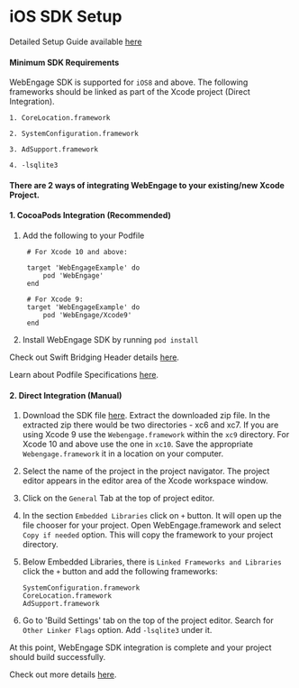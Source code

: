 # iOS SDK Setup #

Detailed Setup Guide available [here](https://docs.webengage.com/docs/ios-getting-started)

#### Minimum SDK Requirements ####

WebEngage SDK is supported for `iOS8` and above. The following frameworks should be linked as part of the Xcode project (Direct Integration).

    1. CoreLocation.framework

    2. SystemConfiguration.framework

    3. AdSupport.framework

    4. -lsqlite3

#### There are 2 ways of integrating WebEngage to your existing/new Xcode Project.

#### 1. CocoaPods Integration (Recommended)

  1. Add the following to your Podfile

          # For Xcode 10 and above:

          target 'WebEngageExample' do
              pod 'WebEngage'
          end

          # For Xcode 9:
          target 'WebEngageExample' do
              pod 'WebEngage/Xcode9'
          end

2. Install WebEngage SDK by running `pod install`


Check out Swift Bridging Header details [here](https://docs.webengage.com/docs/ios-getting-started#section-4-support-for-swift).

Learn about Podfile Specifications [here](https://guides.cocoapods.org/using/the-podfile.html).

#### 2. Direct Integration (Manual) ####

1. Download the SDK file [here](https://s3-us-west-2.amazonaws.com/webengage-sdk/ios/latest/WebEngageFramework.zip). Extract the downloaded zip file. In the extracted zip there would be two directories - xc6 and xc7. If you are using Xcode 9 use the `Webengage.framework` within the `xc9` directory. For Xcode 10 and above use the one in `xc10`. Save the appropriate `Webengage.framework` it in a location on your computer.

2. Select the name of the project in the project navigator. The project editor appears in the editor area of the Xcode workspace window.

3. Click on the `General` Tab at the top of project editor.

4. In the section `Embedded Libraries` click on `+` button. It will open up the file chooser for your project. Open WebEngage.framework and select `Copy if needed` option. This will copy the framework to your project directory.

5. Below Embedded Libraries, there is `Linked Frameworks and Libraries` click the `+` button and add the following frameworks:
    ```
    SystemConfiguration.framework
    CoreLocation.framework
    AdSupport.framework
    ```
6. Go to 'Build Settings' tab on the top of the project editor. Search for `Other Linker Flags` option.
Add `-lsqlite3` under it.

At this point, WebEngage SDK integration is complete and your project should build successfully.

Check out more details [here](https://docs.webengage.com/docs/ios-getting-started).
